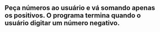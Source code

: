 ## Peça números ao usuário e vá somando apenas os positivos. O programa termina quando o usuário digitar um número negativo.